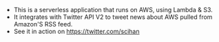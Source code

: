 * This is a serverless application that runs on AWS, using Lambda & S3.
* It integrates with Twitter API V2 to tweet news about AWS pulled from Amazon'S RSS feed.
* See it in action on https://twitter.com/scihan
